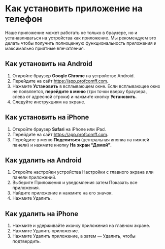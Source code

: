 # Как установить приложение на телефон
Наше приложение может работать не только в браузере, но и устанавливаться на устройства как приложение. Мы рекомендуем это делать чтобы получить полноценную функциональность приложения и максимально приятные впечатления.

## Как установить на Android
1. Откройте браузер **Google Chrome** на устройстве Android.
2. Перейдите на сайт <https://app.profcomff.com>.
3. Нажмите **Установить** в всплывающем окне. Если всплывающее окно не появляется, **перейдите в меню** (три точки вверху браузера, слева от адресной строки) и нажмите кнопку **Установить**.
4. Следуйте инструкциям на экране.

## Как установить на iPhone
1. Откройте браузер **Safari** на iPhone или iPad.
2. Перейдите на сайт <https://app.profcomff.com>.
3. Перейдите в меню **Поделиться** (центральная кнопка на нижней панели) и нажмите кнопку **На экран “Домой”**.

## Как удалить на Android
1. Откройте настройки устройства Настройки с главного экрана или панели приложений.
2. Выберите Приложения и уведомления затем Показать все приложения.
3. Найдите приложение и нажмите на его значок. 
4. Нажмите Удалить.

## Как удалить на iPhone
1. Нажмите и удерживайте иконку приложения на главном экране.
2. Нажмите Удалить приложение.
3. Нажмите Удалить приложение, а затем — Удалить, чтобы подтвердить.
